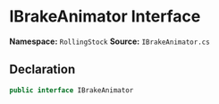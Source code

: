 # IBrakeAnimator Interface

**Namespace:** `RollingStock`
**Source:** `IBrakeAnimator.cs`

## Declaration

```csharp
public interface IBrakeAnimator
```

